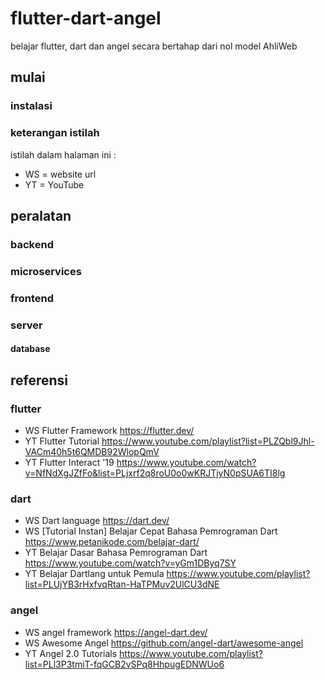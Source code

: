 # flutter-dart-angel
belajar flutter, dart dan angel secara bertahap dari nol model AhliWeb

## mulai
### instalasi
### keterangan istilah 
istilah dalam halaman ini :
- WS = website url
- YT = YouTube

## peralatan
### backend
### microservices
### frontend
### server
#### database

## referensi
### flutter
- WS Flutter Framework https://flutter.dev/
- YT Flutter Tutorial https://www.youtube.com/playlist?list=PLZQbl9Jhl-VACm40h5t6QMDB92WlopQmV
- YT Flutter Interact '19 https://www.youtube.com/watch?v=NfNdXgJZfFo&list=PLjxrf2q8roU0o0wKRJTjyN0pSUA6TI8lg
 
### dart
- WS Dart language https://dart.dev/
- WS [Tutorial Instan] Belajar Cepat Bahasa Pemrograman Dart https://www.petanikode.com/belajar-dart/
- YT Belajar Dasar Bahasa Pemrograman Dart https://www.youtube.com/watch?v=yGm1DByq7SY
- YT Belajar Dartlang untuk Pemula https://www.youtube.com/playlist?list=PLUjYB3rHxfvqRtan-HaTPMuv2UlCU3dNE

### angel
- WS angel framework https://angel-dart.dev/
- WS Awesome Angel https://github.com/angel-dart/awesome-angel
- YT Angel 2.0 Tutorials https://www.youtube.com/playlist?list=PLl3P3tmiT-fqGCB2vSPq8HhpugEDNWUo6

